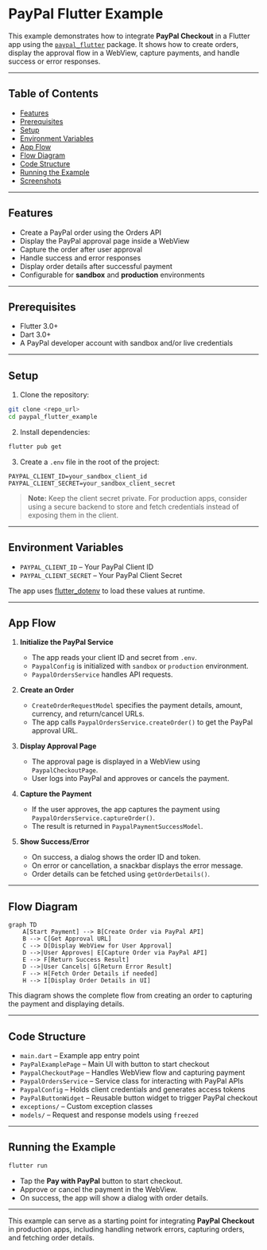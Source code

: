 # PayPal Flutter Example

This example demonstrates how to integrate **PayPal Checkout** in a Flutter app using the [`paypal_flutter`](https://github.com/rojanshr1996/paypal_flutter) package. It shows how to create orders, display the approval flow in a WebView, capture payments, and handle success or error responses.

---

## Table of Contents

* [Features](#features)
* [Prerequisites](#prerequisites)
* [Setup](#setup)
* [Environment Variables](#environment-variables)
* [App Flow](#app-flow)
* [Flow Diagram](#flow-diagram)
* [Code Structure](#code-structure)
* [Running the Example](#running-the-example)
* [Screenshots](#screenshots)

---

## Features

* Create a PayPal order using the Orders API
* Display the PayPal approval page inside a WebView
* Capture the order after user approval
* Handle success and error responses
* Display order details after successful payment
* Configurable for **sandbox** and **production** environments

---

## Prerequisites

* Flutter 3.0+
* Dart 3.0+
* A PayPal developer account with sandbox and/or live credentials

---

## Setup

1. Clone the repository:

```bash
git clone <repo_url>
cd paypal_flutter_example
```

2. Install dependencies:

```bash
flutter pub get
```

3. Create a `.env` file in the root of the project:

```env
PAYPAL_CLIENT_ID=your_sandbox_client_id
PAYPAL_CLIENT_SECRET=your_sandbox_client_secret
```

> **Note:** Keep the client secret private. For production apps, consider using a secure backend to store and fetch credentials instead of exposing them in the client.

---

## Environment Variables

* `PAYPAL_CLIENT_ID` – Your PayPal Client ID
* `PAYPAL_CLIENT_SECRET` – Your PayPal Client Secret

The app uses [flutter\_dotenv](https://pub.dev/packages/flutter_dotenv) to load these values at runtime.

---

## App Flow

1. **Initialize the PayPal Service**

   * The app reads your client ID and secret from `.env`.
   * `PaypalConfig` is initialized with `sandbox` or `production` environment.
   * `PaypalOrdersService` handles API requests.

2. **Create an Order**

   * `CreateOrderRequestModel` specifies the payment details, amount, currency, and return/cancel URLs.
   * The app calls `PaypalOrdersService.createOrder()` to get the PayPal approval URL.

3. **Display Approval Page**

   * The approval page is displayed in a WebView using `PaypalCheckoutPage`.
   * User logs into PayPal and approves or cancels the payment.

4. **Capture the Payment**

   * If the user approves, the app captures the payment using `PaypalOrdersService.captureOrder()`.
   * The result is returned in `PaypalPaymentSuccessModel`.

5. **Show Success/Error**

   * On success, a dialog shows the order ID and token.
   * On error or cancellation, a snackbar displays the error message.
   * Order details can be fetched using `getOrderDetails()`.

---

## Flow Diagram

```mermaid
graph TD
    A[Start Payment] --> B[Create Order via PayPal API]
    B --> C[Get Approval URL]
    C --> D[Display WebView for User Approval]
    D -->|User Approves| E[Capture Order via PayPal API]
    E --> F[Return Success Result]
    D -->|User Cancels| G[Return Error Result]
    F --> H[Fetch Order Details if needed]
    H --> I[Display Order Details in UI]
```

This diagram shows the complete flow from creating an order to capturing the payment and displaying details.

---

## Code Structure

* `main.dart` – Example app entry point
* `PayPalExamplePage` – Main UI with button to start checkout
* `PaypalCheckoutPage` – Handles WebView flow and capturing payment
* `PaypalOrdersService` – Service class for interacting with PayPal APIs
* `PaypalConfig` – Holds client credentials and generates access tokens
* `PayPalButtonWidget` – Reusable button widget to trigger PayPal checkout
* `exceptions/` – Custom exception classes
* `models/` – Request and response models using `freezed`

---

## Running the Example

```bash
flutter run
```

* Tap the **Pay with PayPal** button to start checkout.
* Approve or cancel the payment in the WebView.
* On success, the app will show a dialog with order details.

---

This example can serve as a starting point for integrating **PayPal Checkout** in production apps, including handling network errors, capturing orders, and fetching order details.
